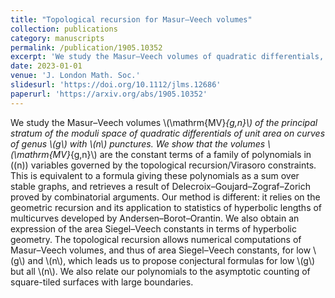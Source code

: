 ```yaml
---
title: "Topological recursion for Masur–Veech volumes"
collection: publications
category: manuscripts
permalink: /publication/1905.10352
excerpt: 'We study the Masur–Veech volumes of quadratic differentials, showing they correspond to constant terms of polynomials determined by topological recursion/Virasoro constraints.'
date: 2023-01-01
venue: 'J. London Math. Soc.'
slidesurl: 'https://doi.org/10.1112/jlms.12686'
paperurl: 'https://arxiv.org/abs/1905.10352'
---
```


We study the Masur–Veech volumes \\(\mathrm{MV}_{g,n}\\) of the principal stratum of the moduli space of quadratic differentials of unit area on curves of genus \\(g\\) with \\(n\\) punctures. We show that the volumes \\(\mathrm{MV}_{g,n}\\) are the constant terms of a family of polynomials in \((n\)) variables governed by the topological recursion/Virasoro constraints. This is equivalent to a formula giving these polynomials as a sum over stable graphs, and retrieves a result of Delecroix–Goujard–Zograf–Zorich proved by combinatorial arguments. Our method is different: it relies on the geometric recursion and its application to statistics of hyperbolic lengths of multicurves developed by Andersen–Borot–Orantin. We also obtain an expression of the area Siegel–Veech constants in terms of hyperbolic geometry. The topological recursion allows numerical computations of Masur–Veech volumes, and thus of area Siegel–Veech constants, for low \\(g\\) and \\(n\\), which leads us to propose conjectural formulas for low \\(g\\) but all \\(n\\). We also relate our polynomials to the asymptotic counting of square-tiled surfaces with large boundaries. 

